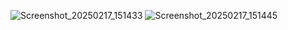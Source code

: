 ![Screenshot_20250217_151433](https://github.com/user-attachments/assets/cc035448-4fd3-48ff-b775-df325b520e9a)
![Screenshot_20250217_151445](https://github.com/user-attachments/assets/dcc0dc8e-6e95-436d-be07-e14bcb0818df)



